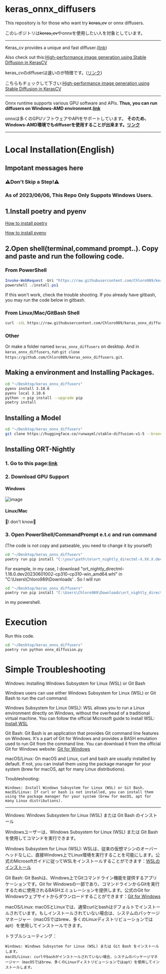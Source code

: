 # keras_onnx_diffusers

This repository is for those who want try ~~keras_cv~~ or onnx diffusers.

このレポジトリは~~keras_cv~~やonnxを使用したい人を対象としています。

---


Keras_cv provides a unique and fast diffuser.([link](https://keras.io/keras_cv/))

Also check out this:[High-performance image generation using Stable Diffusion in KerasCV](https://keras.io/guides/keras_cv/generate_images_with_stable_diffusion/)

keras_cvのdiffuserは速いのが特徴です。([リンク](https://keras.io/keras_cv/))

こちらもチェックして下さい:[High-performance image generation using Stable Diffusion in KerasCV](https://keras.io/guides/keras_cv/generate_images_with_stable_diffusion/)

---

Onnx runtime supports various GPU software and APIs.
**Thus, you can run diffusers on Windows-AMD environment.[link](https://onnxruntime.ai/)**

onnxは多くのGPUソフトウェアやAPIをサポートしています。
**そのため、Windows-AMD環境でもdiffuserを使用することが出来ます。[リンク](https://onnxruntime.ai/)**

---

# Local Installation(English)

## **Impotant messages here**

### **⚠️Don't Skip a Step!⚠️**

### **As of 2023/06/06, This Repo Only Suppots Windows Users.**

## 1.Install poetry and pyenv

[How to install poetry](https://python-poetry.org/docs/#installation)

[How to install pyenv](https://github.com/pyenv/pyenv#installation)

## 2.Open shell(terminal,command prompt..). Copy and paste and run the following code.

### From PowerShell

```powershell
Invoke-WebRequest -Uri "https://raw.githubusercontent.com/Chloro989/keras_onnx_diffusers/master/install.sh" -OutFile "install.ps1"
powershell ./install.ps1

```
If this won't work, check the trouble shooting.
If you already have gitbash, you may run the code below in gitbash.

### From Linux/Mac/GitBash Shell 

```bash
curl -sSL https://raw.githubusercontent.com/Chloro989/keras_onnx_diffusers/master/install.sh | bash
```

### Other

Or make a folder named `keras_onnx_diffusers` on desktop.
And in `keras_onnx_diffusers`, run `git clone https://github.com/Chloro989/keras_onnx_diffusers.git`.

## Making a environment and Installing Packages.

```bash
cd "~/Desktop/keras_onnx_diffusers"
pyenv install 3.10.6
pyenv local 3.10.6
python -m pip install --upgrade pip
poetry install
```

## Installing a Model

```bash
cd "~/Desktop/keras_onnx_diffusers"
git clone https://huggingface.co/runwayml/stable-diffusion-v1-5 --branch onnx --single-branch model/stable_diffusion_onnx
```
## Installing ORT-Nightly

### 1. Go to this page:[link](https://aiinfra.visualstudio.com/PublicPackages/_artifacts/feed/ORT-Nightly/PyPI/ort-nightly-directml/overview/1.16.0.dev20230601002)

### 2. Download GPU Support

#### Windows

![image](https://github.com/Chloro989/keras_onnx_diffusers/assets/84625053/3c50d55e-92ce-4acf-b289-06ec715f7542)

#### Linux/Mac

🚧I don't know🚧

### 3. Open PowerShell/CommandPrompt e.t.c and run command

(The code is not copy and patseable, you need to change it by yourself)

```bash
cd "~/Desktop/keras_onnx_diffusers"
poetry run pip install "C:\your\path\to\ort_nightly_directml-X.XX.X.devSOMEKINDOFDATE-cp310-cp310-win_amd64.whl" --force-reinstall
```

For example, in my case, I download "ort_nightly_directml-1.16.0.dev20230601002-cp310-cp310-win_amd64.whl" in "C:\Users\Chloro989\Downloads' . So I will run 

```bash
cd "~/Desktop/keras_onnx_diffusers"
poetry run pip install "C:\Users\Chloro989\Downloads\ort_nightly_directml-1.16.0.dev20230601002-cp310-cp310-win_amd64.whl" --force-reinstall
```

in my powershell.

# Execution

Run this code.

```bash
cd "~/Desktop/keras_onnx_diffusers"
poetry run python onnx_diffusion.py
```

# Simple Troubleshooting

Windows: Installing Windows Subsystem for Linux (WSL) or Git Bash

Windows users can use either Windows Subsystem for Linux (WSL) or Git Bash to run the curl command.

Windows Subsystem for Linux (WSL): WSL allows you to run a Linux environment directly on Windows, without the overhead of a traditional virtual machine. You can follow the official Microsoft guide to install WSL: [Install WSL](https://learn.microsoft.com/en-us/windows/wsl/install)

Git Bash: Git Bash is an application that provides Git command line features on Windows. It's a part of Git for Windows and provides a BASH emulation used to run Git from the command line. You can download it from the official Git for Windows website: [Git for Windows](https://gitforwindows.org/)

macOS/Linux: On macOS and Linux, curl and bash are usually installed by default. If not, you can install them using the package manager for your system (brew for macOS, apt for many Linux distributions).

Troubleshooting:

    Windows: Install Windows Subsystem for Linux (WSL) or Git Bash.
    macOS/Linux: If curl or bash is not installed, you can install them using the package manager for your system (brew for macOS, apt for many Linux distributions).
    
---

Windows: Windows Subsystem for Linux (WSL) または Git Bash のインストール

Windowsユーザーは、Windows Subsystem for Linux (WSL) または Git Bash を使用してコマンドを実行できます。

Windows Subsystem for Linux (WSL): WSLは、従来の仮想マシンのオーバーヘッドなしに、直接Windows上でLinux環境を実行することを可能にします。公式のMicrosoftガイドに従ってWSLをインストールすることができます：[WSLのインストール](https://learn.microsoft.com/en-us/windows/wsl/install)

Git Bash: Git Bashは、Windows上でGitコマンドライン機能を提供するアプリケーションです。Git for Windowsの一部であり、コマンドラインからGitを実行するために使用されるBASHエミュレーションを提供します。公式のGit for Windowsウェブサイトからダウンロードすることができます：[Git for Windows](https://gitforwindows.org/)

macOS/Linux: macOSとLinuxでは、通常curlとbashはデフォルトでインストールされています。もしインストールされていない場合は、システムのパッケージマネージャー（macOSではbrew、多くのLinuxディストリビューションではapt）を使用してインストールできます。

トラブルシューティング：

    Windows: Windows Subsystem for Linux (WSL) または Git Bash をインストールします。
    macOS/Linux: curlやbashがインストールされていない場合、システムのパッケージマネージャー（macOSではbrew、多くのLinuxディストリビューションではapt）を使用してインストールします。
